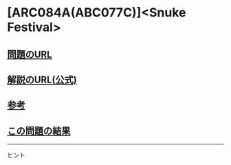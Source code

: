# \[ARC084A(ABC077C)\]\<Snuke Festival\>

## [問題のURL](https://atcoder.jp/contests/abc077/tasks/arc084_a)

## [解説のURL(公式)](https://blog.hamayanhamayan.com/entry/2017/11/06/020314)


## [参考](https://drken1215.hatenablog.com/entry/2021/02/25/223800)

## [この問題の結果](https://atcoder.jp/contests/abc077/submissions?f.Task=arc084_a&f.LanguageName=C%2B%2B&f.Status=AC&f.User=)

<!---- 「問題の結果の見方」
 PROBLEMS→問題番号一覧→回答者数→accepted＋言語をセレクトする 
 ---->

-----
ヒント
